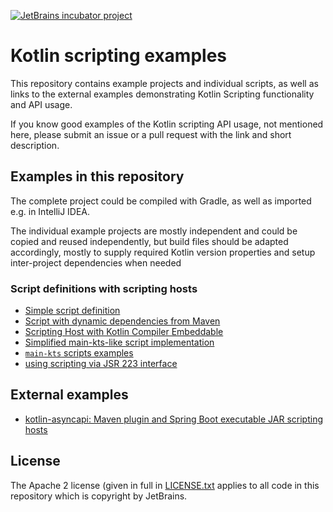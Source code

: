 [![JetBrains incubator project](https://jb.gg/badges/incubator-flat-square.svg)](https://confluence.jetbrains.com/display/ALL/JetBrains+on+GitHub)

# Kotlin scripting examples

This repository contains example projects and individual scripts, as well as links to the external examples 
demonstrating Kotlin Scripting functionality and API usage.

If you know good examples of the Kotlin scripting API usage, not mentioned here, please submit an issue or a pull 
request with the link and short description.  

## Examples in this repository

The complete project could be compiled with Gradle, as well as imported e.g. in IntelliJ IDEA.

The individual example projects are mostly independent and could be copied and reused independently, but build files
should be adapted accordingly, mostly to supply required Kotlin version properties and setup inter-project dependencies
when needed

### Script definitions with scripting hosts

- [Simple script definition](jvm/basic/jvm-simple-script/SimpleScript.md)
- [Script with dynamic dependencies from Maven](jvm/basic/jvm-maven-deps/MavenDeps.md)
- [Scripting Host with Kotlin Compiler Embeddable](jvm/basic/jvm-embeddable-host/EmbeddableCompiler.md)
- [Simplified main-kts-like script implementation](jvm/simple-main-kts/SimpleMainKts.md)
- [`main-kts` scripts examples](jvm/main-kts/MainKts.md)
- [using scripting via JSR 223 interface](jvm/jsr223/jsr223.md)

## External examples

- [kotlin-asyncapi: Maven plugin and Spring Boot executable JAR scripting hosts](https://github.com/OpenFolder/kotlin-asyncapi)

## License
The Apache 2 license (given in full in [LICENSE.txt](license/LICENSE.txt) applies to all code in this repository which 
is copyright by JetBrains.
